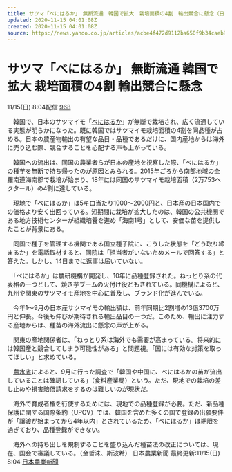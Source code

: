 ```yaml
---
title: サツマ「べにはるか」　無断流通　韓国で拡大　栽培面積の4割　輸出競合に懸念（日本農業新聞） - Yahoo!ニュース
updated: 2020-11-15 04:01:08Z
created: 2020-11-15 04:01:08Z
source: https://news.yahoo.co.jp/articles/acbe4f472d9112ba650f9b34caeb9b9bdcfb81b8
---
```


# サツマ「べにはるか」 無断流通 韓国で拡大 栽培面積の4割 輸出競合に懸念

11/15(日) 8:04配信
[968]()

　韓国で、日本のサツマイモ「[べにはるか](https://search.yahoo.co.jp/search?p=%E3%81%B9%E3%81%AB%E3%81%AF%E3%82%8B%E3%81%8B&ei=UTF-8&rkf=1&slfr=1&fr=link_direct_nws)」が無断で栽培され、広く流通している実態が明らかになった。既に韓国ではサツマイモ栽培面積の4割を同品種が占める。日本の農産物輸出の有望な品目・品種であるだけに、国内産地からは海外に売り込む際、競合することを心配する声も上がっている。

　韓国への流出は、同国の農業者らが日本の産地を視察した際、「べにはるか」の種芋を無断で持ち帰ったのが原因とみられる。2015年ごろから南部地域の全羅南道海南郡で栽培が始まり、18年には同国のサツマイモ栽培面積（2万753ヘクタール）の4割に達している。

　現地で「べにはるか」は5キロ当たり1000～2000円と、日本産の日本国内での価格より安く出回っている。短期間に栽培が拡大したのは、韓国の公共機関である地方技術センターが組織培養を進め「海南1号」として、安価な苗を提供したことが背景にある。

　同国で種子を管理する機関である国立種子院に、こうした状態を「どう取り締まるか」を電話取材すると、同院は「担当者がいないためメールで回答する」と答えた。しかし、14日までに返事は届いていない。

　「べにはるか」は農研機構が開発し、10年に品種登録された。ねっとり系の代表格の一つとして、焼き芋ブームの火付け役ともされている。同機構によると、九州や関東のサツマイモ産地を中心に普及し、ブランド化が進んでいる。

　今年1～9月の日本産サツマイモの輸出額は、前年同期比2割増の13億3700万円と伸長。今後も伸びが期待される輸出品目の一つだ。このため、輸出に注力する産地からは、種苗の海外流出に懸念の声が上がる。

　関東の産地関係者は、「ねっとり系は海外でも需要が高まっている。将来的には韓国産と競合してしまう可能性がある」と問題視。「国には有効な対策を取ってほしい」と求めている。

　[農水省](https://search.yahoo.co.jp/search?p=%E8%BE%B2%E6%B0%B4%E7%9C%81&ei=UTF-8&rkf=1&slfr=1&fr=link_direct_nws)によると、9月に行った調査で「韓国や中国に、べにはるかの苗が流出していることは確認している」（食料産業局）という。ただ、現地での栽培の差し止めや損害賠償請求をするのは難しいのが現状だ。

　海外で育成者権を行使するためには、現地での品種登録が必要。ただ、新品種保護に関する国際条約（UPOV）では、韓国を含めた多くの国で登録の出願要件が「譲渡が始まってから4年以内」とされているため、「べにはるか」は期限を過ぎており、品種登録ができない。

　海外への持ち出しを規制することを盛り込んだ種苗法の改正については、現在、国会で審議している。（金哲洙、斯波希）
日本農業新聞
最終更新:11/15(日) 8:04
[日本農業新聞](https://news.yahoo.co.jp/media/agrinews)